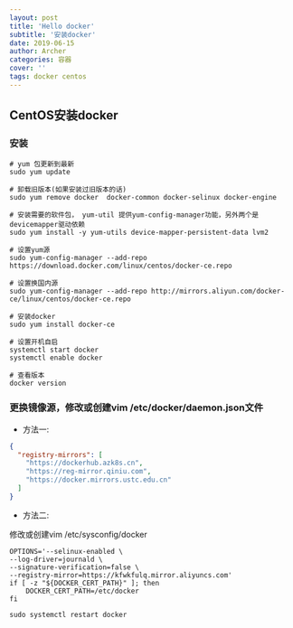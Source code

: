 ```yaml
---
layout: post
title: 'Hello docker'
subtitle: '安装docker'
date: 2019-06-15
author: Archer
categories: 容器
cover: ''
tags: docker centos
---
```


## CentOS安装docker

### 安装

```shell
# yum 包更新到最新
sudo yum update

# 卸载旧版本(如果安装过旧版本的话)
sudo yum remove docker  docker-common docker-selinux docker-engine

# 安装需要的软件包， yum-util 提供yum-config-manager功能，另外两个是devicemapper驱动依赖
sudo yum install -y yum-utils device-mapper-persistent-data lvm2

# 设置yum源
sudo yum-config-manager --add-repo https://download.docker.com/linux/centos/docker-ce.repo

# 设置换国内源
sudo yum-config-manager --add-repo http://mirrors.aliyun.com/docker-ce/linux/centos/docker-ce.repo

# 安装docker
sudo yum install docker-ce

# 设置开机自启
systemctl start docker
systemctl enable docker

# 查看版本
docker version
```

### 更换镜像源，修改或创建vim /etc/docker/daemon.json文件

- 方法一:

```json
{
  "registry-mirrors": [
    "https://dockerhub.azk8s.cn",
    "https://reg-mirror.qiniu.com",
    "https://docker.mirrors.ustc.edu.cn"
  ]
}
```

- 方法二:

修改或创建vim /etc/sysconfig/docker

```shell
OPTIONS='--selinux-enabled \
--log-driver=journald \
--signature-verification=false \
--registry-mirror=https://kfwkfulq.mirror.aliyuncs.com'
if [ -z "${DOCKER_CERT_PATH}" ]; then
    DOCKER_CERT_PATH=/etc/docker
fi
```

```shell
sudo systemctl restart docker
```
